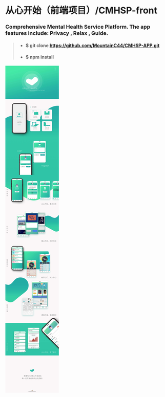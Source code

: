 # 从心开始（前端项目）/CMHSP-front

### Comprehensive Mental Health Service Platform. The app features include: Privacy , Relax , Guide.

> - #### $ git clone https://github.com/MountainC44/CMHSP-APP.git
> - #### $ npm install

<img src="https://raw.githubusercontent.com/TunnelHunter/ImgHub/master/uPic/2022/03/cmhsp-show_OfOzfI.jpg?token=AI33LK3UNNK4KZEDVLUKTXLCH7XV4" />
